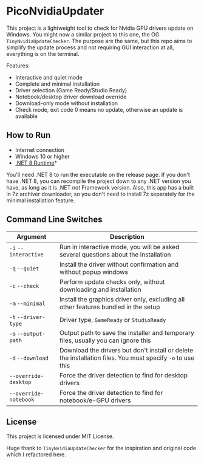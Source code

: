 # PicoNvidiaUpdater

This project is a lightweight tool to check for Nvidia GPU drivers update on Windows. You might now a similar project to this one, the OG `TinyNvidiaUpdateChecker`. The purpose are the same, but this repo aims to simplify the update process and not requiring GUI interaction at all, everything is on the terminal.

Features:

- Interactive and quiet mode
- Complete and minimal installation
- Driver selection (Game Ready/Studio Ready)
- Notebook/desktop driver download override
- Download-only mode without installation
- Check mode, exit code 0 means no update, otherwise an update is available

## How to Run

- Internet connection
- Windows 10 or higher
- [.NET 8 Runtime](https://dotnet.microsoft.com/en-us/download/dotnet/8.0)*

You'll need .NET 8 to run the executable on the release page. If you don't have .NET 8, you can recompile the project down to any .NET version you have, as long as it is .NET not Framework version. Also, this app has a built in 7z archiver downloader, so you don't need to install 7z separately for the minimal installation feature.

## Command Line Switches

| Argument | Description |
|----------|-------------|
| `-i` `--interactive` | Run in interactive mode, you will be asked several questions about the installation |
| `-q` `--quiet` | Install the driver without confirmation and without popup windows |
| `-c` `--check` | Perform update checks only, without downloading and installation |
| `-m` `--minimal` | Install the graphics driver only, excluding all other features bundled in the setup |
| `-t` `--driver-type` | Driver type, `GameReady` or `StudioReady` |
| `-o` `--output-path` | Output path to save the installer and temporary files, usually you can ignore this |
| `-d` `--download` | Download the drivers but don't install or delete the installation files. You must specify `-o` to use this |
| `--override-desktop` | Force the driver detection to find for desktop drivers |
| `--override-notebook` | Force the driver detection to find for notebook/e-GPU drivers |

## License

This project is licensed under MIT License.

Huge thank to `TinyNvidiaUpdateChecker` for the inspiration and original code which I refactored here.
